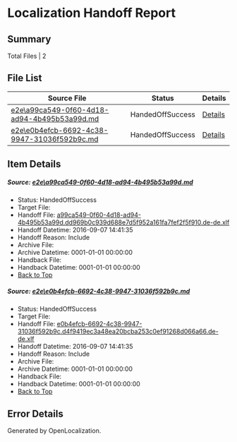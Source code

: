# <a name='report-top'></a> Localization Handoff Report

## Summary
 Total Files | 2

## File List
 Source File | Status | Details 
 ----------- | ------ | ------- 
 [e2e\a99ca549-0f60-4d18-ad94-4b495b53a99d.md](https://github.com/OpenLocalizationTestOrg/ol-test0/blob/ec2bbf4505635998afb0cd1e0c8c5e9d8c9ae6e5/e2e/a99ca549-0f60-4d18-ad94-4b495b53a99d.md) | HandedOffSuccess | [Details](#5986c3e50e46b05dcd0ef5e52416a4c73defaa5f1)
 [e2e\e0b4efcb-6692-4c38-9947-31036f592b9c.md](https://github.com/OpenLocalizationTestOrg/ol-test0/blob/ec2bbf4505635998afb0cd1e0c8c5e9d8c9ae6e5/e2e/e0b4efcb-6692-4c38-9947-31036f592b9c.md) | HandedOffSuccess | [Details](#39d40511d9f05547f397ec07b14c9d1f889f9a8b2)

## Item Details
##### <a name='5986c3e50e46b05dcd0ef5e52416a4c73defaa5f1'></a> Source: [e2e\a99ca549-0f60-4d18-ad94-4b495b53a99d.md](https://github.com/OpenLocalizationTestOrg/ol-test0/blob/ec2bbf4505635998afb0cd1e0c8c5e9d8c9ae6e5/e2e/a99ca549-0f60-4d18-ad94-4b495b53a99d.md)
* Status: HandedOffSuccess
* Target File: 
* Handoff File: [a99ca549-0f60-4d18-ad94-4b495b53a99d.dd969b0c939d688e7d5f952a161fa7fef2f5f910.de-de.xlf](https://github.com/OpenLocalizationTestOrg/ol-test0-handoff/blob/f04d9300869f75f9facec07e4c88ef417246c179/ol-handoff/OpenLocalizationTestOrg/ol-test0-dede/yuwzho/ht/a99ca549-0f60-4d18-ad94-4b495b53a99d.dd969b0c939d688e7d5f952a161fa7fef2f5f910.de-de.xlf)
* Handoff Datetime: 2016-09-07 14:41:35
* Handoff Reason: Include
* Archive File: 
* Archive Datetime: 0001-01-01 00:00:00
* Handback File: 
* Handback Datetime: 0001-01-01 00:00:00
* [Back to Top](#report-top)

##### <a name='39d40511d9f05547f397ec07b14c9d1f889f9a8b2'></a> Source: [e2e\e0b4efcb-6692-4c38-9947-31036f592b9c.md](https://github.com/OpenLocalizationTestOrg/ol-test0/blob/ec2bbf4505635998afb0cd1e0c8c5e9d8c9ae6e5/e2e/e0b4efcb-6692-4c38-9947-31036f592b9c.md)
* Status: HandedOffSuccess
* Target File: 
* Handoff File: [e0b4efcb-6692-4c38-9947-31036f592b9c.d4f9419ec3a48ea20bcba253c0ef91268d066a66.de-de.xlf](https://github.com/OpenLocalizationTestOrg/ol-test0-handoff/blob/f04d9300869f75f9facec07e4c88ef417246c179/ol-handoff/OpenLocalizationTestOrg/ol-test0-dede/yuwzho/ht/e0b4efcb-6692-4c38-9947-31036f592b9c.d4f9419ec3a48ea20bcba253c0ef91268d066a66.de-de.xlf)
* Handoff Datetime: 2016-09-07 14:41:35
* Handoff Reason: Include
* Archive File: 
* Archive Datetime: 0001-01-01 00:00:00
* Handback File: 
* Handback Datetime: 0001-01-01 00:00:00
* [Back to Top](#report-top)


## Error Details

Generated by OpenLocalization.
